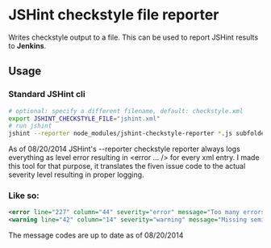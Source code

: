 # JSHint checkstyle file reporter

Writes checkstyle output to a file. This can be used to report JSHint results to **Jenkins**.

## Usage

### Standard JSHint cli

```bash
# optional: specify a different filename, default: checkstyle.xml
export JSHINT_CHECKSTYLE_FILE="jshint.xml"
# run jshint
jshint --reporter node_modules/jshint-checkstyle-reporter *.js subfolder/*.js sub/subfolder.js
```

As of 08/20/2014 JSHint's --reporter checkstyle reporter always logs everything as level error resulting in <error ... /> for every xml entry. I made this tool for that purpose, it translates the fiven issue code to the actual severity level resulting in proper logging.

### Like so:
```XML
<error line="227" column="44" severity="error" message="Too many errors. (16% scanned)." source="jshint.E043" />
<warning line="42" column="14" severity="warning" message="Missing semicolon." source="jshint.W033" />
```

The message codes are up to date as of 08/20/2014